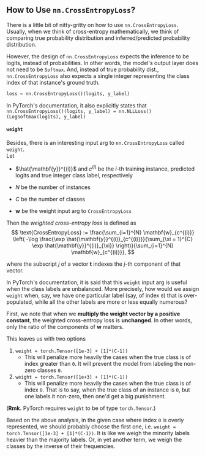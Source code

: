 ## How to Use `nn.CrossEntropyLoss`?
There is a little bit of nitty-gritty on how to use `nn.CrossEntropyLoss`.
Usually, when we think of cross-entropy mathematically,
we think of comparing true probability distribution and
inferred/predicted probability distribution.

However, the design of `nn.CrossEntropyLoss` expects
the inference to be logits, instead of probabilities.
In other words, the model's output layer does not need
to be `Softmax`. And, instead of true probability dist.,
`nn.CrossEntropyLoss` also expects a single integer representing the
class index of that instance's ground truth.
```python
loss = nn.CrossEntropyLoss()(logits, y_label)
```

In PyTorch's documentation, it also explicitly states
that `nn.CrossEntropyLoss()(logits, y_label) = nn.NLLLoss()(LogSoftmax(logits), y_label)`

#### `weight`
Besides, there is an interesting input arg to `nn.CrossEntropyLoss` called `weight`.<br>
Let

- $\hat{\mathbf{y}}^{(i)}$ and $c^{(i)}$ be the $i$-th training instance, predicted logits and true integer class label, respectively

- $N$ be the number of instances
- $C$ be the number of classes
- $\mathbf{w}$ be the weight input arg to `CrossEntropyLoss`

Then the _weighted cross-entropy loss_ is defined as
$$
\text{CrossEntropyLoss} := \frac{\sum_{i=1}^{N} \mathbf{w}_{c^{(i)}} \left( -\log
\frac{\exp \hat{\mathbf{y}}^{(i)}_{c^{(i)}}}{\sum_{\xi = 1}^{C} \exp \hat{\mathbf{y}}^{(i)}_{\xi}}
\right)}{\sum_{i=1}^{N} \mathbf{w}_{c^{(i)}}},
$$

where the subscript $j$ of a vector $\mathbf{t}$ indexes the $j$-th component of that vector.

In PyTorch's documentation, it is said that this `weight` input arg is useful when the class labels are unbalanced. More precisely, how would we assign `weight` when, say, we have one particular label (say, of index `0`) that is over-populated, while all the other labels are more or less equally numerous?

First, we note that when we **multiply the weight vector by a positive constant**, the weighted cross-entropy loss is **unchanged**. In other words, only the ratio of the components of $\mathbf{w}$ matters.

This leaves us with two options

1. `weight = torch.Tensor([1e-3] + [1]*(C-1))`
    - This will penalize more heavily the cases when the true class is of index greater than `0`. It will prevent the model from labeling the non-zero classes `0`.
1. `weight = torch.Tensor([1e+3] + [1]*(C-1))`
    - This will penalize more heavily the cases when the true class is of index `0`. That is to say, when the true class of an instance is `0`, but one labels it non-zero, then one'd get a big punishment.

(**Rmk.** PyTorch requires `weight` to be of type `torch.Tensor`.)

Based on the above analysis, in the given case where index `0` is overly represented, we should probably choose the first one, i.e. `weight = torch.Tensor([1e-3] + [1]*(C-1))`. It is like we weigh the minority labels heavier than the majority labels. Or, in yet another term, we weigh the classes by the inverse of their frequencies.

